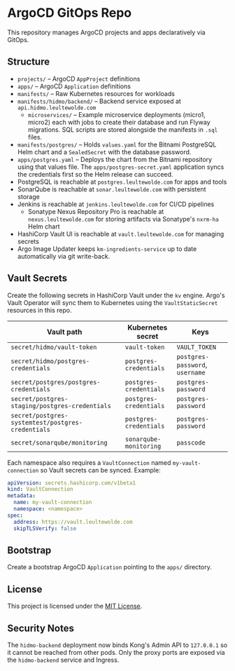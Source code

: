 # ArgoCD GitOps Repo

This repository manages ArgoCD projects and apps declaratively via GitOps.

## Structure

- `projects/` – ArgoCD `AppProject` definitions
- `apps/` – ArgoCD `Application` definitions
- `manifests/` – Raw Kubernetes resources for workloads
- `manifests/hidmo/backend/` – Backend service exposed at `api.hidmo.leultewolde.com`
  - `microservices/` – Example microservice deployments (micro1, micro2) each
    with jobs to create their database and run Flyway migrations. SQL scripts are
    stored alongside the manifests in `.sql` files.
- `manifests/postgres/` – Holds `values.yaml` for the Bitnami PostgreSQL Helm chart and a `SealedSecret` with the database password.
- `apps/postgres.yaml` – Deploys the chart from the Bitnami repository using that values file. The `apps/postgres-secret.yaml` application syncs the credentials first so the Helm release can succeed.
- PostgreSQL is reachable at `postgres.leultewolde.com` for apps and tools
- SonarQube is reachable at `sonar.leultewolde.com` with persistent storage
- Jenkins is reachable at `jenkins.leultewolde.com` for CI/CD pipelines
  - Sonatype Nexus Repository Pro is reachable at `nexus.leultewolde.com` for storing artifacts via Sonatype's `nxrm-ha` Helm chart
- HashiCorp Vault UI is reachable at `vault.leultewolde.com` for managing secrets
- Argo Image Updater keeps `km-ingredients-service` up to date automatically via git write-back.

## Vault Secrets

Create the following secrets in HashiCorp Vault under the `kv` engine. Argo's Vault Operator will sync them to Kubernetes using the `VaultStaticSecret` resources in this repo.

| Vault path | Kubernetes secret | Keys |
|------------|------------------|------|
| `secret/hidmo/vault-token` | `vault-token` | `VAULT_TOKEN` |
| `secret/hidmo/postgres-credentials` | `postgres-credentials` | `postgres-password`, `username` |
| `secret/postgres/postgres-credentials` | `postgres-credentials` | `postgres-password` |
| `secret/postgres-staging/postgres-credentials` | `postgres-credentials` | `postgres-password` |
| `secret/postgres-systemtest/postgres-credentials` | `postgres-credentials` | `postgres-password` |
| `secret/sonarqube/monitoring` | `sonarqube-monitoring` | `passcode` |

Each namespace also requires a `VaultConnection` named `my-vault-connection` so
Vault secrets can be synced. Example:

```yaml
apiVersion: secrets.hashicorp.com/v1beta1
kind: VaultConnection
metadata:
  name: my-vault-connection
  namespace: <namespace>
spec:
  address: https://vault.leultewolde.com
  skipTLSVerify: false
```
## Bootstrap

Create a bootstrap ArgoCD `Application` pointing to the `apps/` directory.


## License

This project is licensed under the [MIT License](LICENSE).

## Security Notes

The `hidmo-backend` deployment now binds Kong's Admin API to `127.0.0.1` so it
cannot be reached from other pods. Only the proxy ports are exposed via the
`hidmo-backend` service and Ingress.

